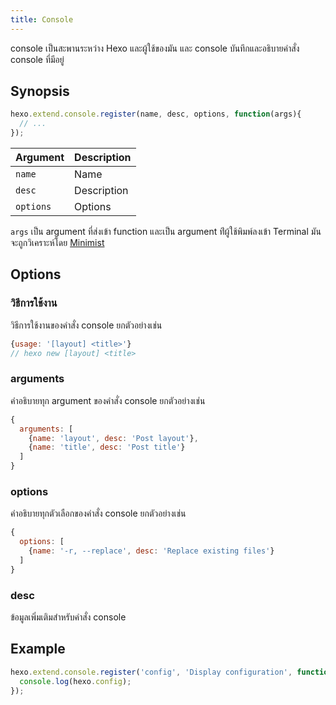 ```yaml
---
title: Console
---
```

console เป็นสะพานระหว่าง Hexo และผู้ใช้ของมัน และ console บันทึกและอธิบายคำสั่ง console ที่มีอยู่

## Synopsis

``` js
hexo.extend.console.register(name, desc, options, function(args){
  // ...
});
```

Argument | Description
--- | ---
`name` | Name
`desc` | Description
`options`| Options

 `args` เป็น argument ที่ส่งเข้า function  และเป็น argument ท่ีผู้ใช้พิมพ์ลงเข้า Terminal  มันจะถูกวิเคราะห์โดย [Minimist]

## Options

### วิธีการใช้งาน

วิธีการใช้งานของคำสั่ง console ยกตัวอย่างเช่น

``` js
{usage: '[layout] <title>'}
// hexo new [layout] <title>
```

### arguments

คำอธิบายทุก argument ของคำสั่ง console ยกตัวอย่างเช่น

``` js
{
  arguments: [
    {name: 'layout', desc: 'Post layout'},
    {name: 'title', desc: 'Post title'}
  ]
}
```

### options

คำอธิบายทุกตัวเลือกของคำสั่ง console ยกตัวอย่างเช่น

``` js
{
  options: [
    {name: '-r, --replace', desc: 'Replace existing files'}
  ]
}
```

### desc

ข้อมูลเพิ่มเติมสำหรับคำสั่ง console

## Example

``` js
hexo.extend.console.register('config', 'Display configuration', function(args){
  console.log(hexo.config);
});
```

[Minimist]: https://github.com/substack/minimist
